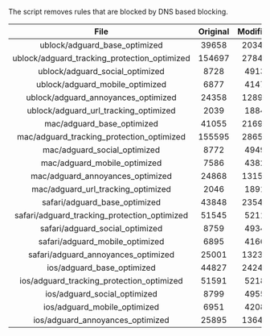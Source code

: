 The script removes rules that are blocked by DNS based blocking.


| File | Original | Modified |
|:----:|:-----:|:-----:|
| ublock/adguard_base_optimized | 39658 | 20342 |
| ublock/adguard_tracking_protection_optimized | 154697 | 27848 |
| ublock/adguard_social_optimized | 8728 | 4913 |
| ublock/adguard_mobile_optimized | 6877 | 4147 |
| ublock/adguard_annoyances_optimized | 24358 | 12894 |
| ublock/adguard_url_tracking_optimized | 2039 | 1884 |
| mac/adguard_base_optimized | 41055 | 21693 |
| mac/adguard_tracking_protection_optimized | 155595 | 28656 |
| mac/adguard_social_optimized | 8772 | 4949 |
| mac/adguard_mobile_optimized | 7586 | 4382 |
| mac/adguard_annoyances_optimized | 24868 | 13153 |
| mac/adguard_url_tracking_optimized | 2046 | 1891 |
| safari/adguard_base_optimized | 43848 | 23540 |
| safari/adguard_tracking_protection_optimized | 51545 | 5211 |
| safari/adguard_social_optimized | 8759 | 4934 |
| safari/adguard_mobile_optimized | 6895 | 4166 |
| safari/adguard_annoyances_optimized | 25001 | 13232 |
| ios/adguard_base_optimized | 44827 | 24241 |
| ios/adguard_tracking_protection_optimized | 51591 | 5218 |
| ios/adguard_social_optimized | 8799 | 4955 |
| ios/adguard_mobile_optimized | 6951 | 4208 |
| ios/adguard_annoyances_optimized | 25895 | 13641 |